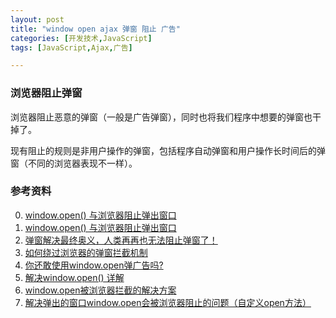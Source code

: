 ```yaml
---
layout: post
title: "window open ajax 弹窗 阻止 广告"
categories: [开发技术,JavaScript]
tags: [JavaScript,Ajax,广告]

---
```


### 浏览器阻止弹窗
浏览器阻止恶意的弹窗（一般是广告弹窗），同时也将我们程序中想要的弹窗也干掉了。     

现有阻止的规则是非用户操作的弹窗，包括程序自动弹窗和用户操作长时间后的弹窗（不同的浏览器表现不一样）。




### 参考资料
0. [window.open() 与浏览器阻止弹出窗口](http://www.html-js.com/article/2410)
0. [window.open() 与浏览器阻止弹出窗口](http://lingyi.red/window-open-and-the-browser-to-block-pop-up-window/)
0. [弹窗解决最终奥义，人类再再也无法阻止弹窗了！](http://levi.yii.so/archives/3453)
0. [如何绕过浏览器的弹窗拦截机制](http://www.adminwang.com/blog/82.html)
0. [你还敢使用window.open弹广告吗?](http://www.cnblogs.com/birdshome/archive/2007/12/22/window-open.html)
0. [解决window.open() 详解 ](http://my.oschina.net/jgy/blog/122438)
0. [window.open被浏览器拦截的解决方案](http://www.mamicode.com/info-detail-495157.html)
0. [解决弹出的窗口window.open会被浏览器阻止的问题（自定义open方法）](http://www.cnblogs.com/linyechengwei/archive/2011/03/23/1992434.html)
